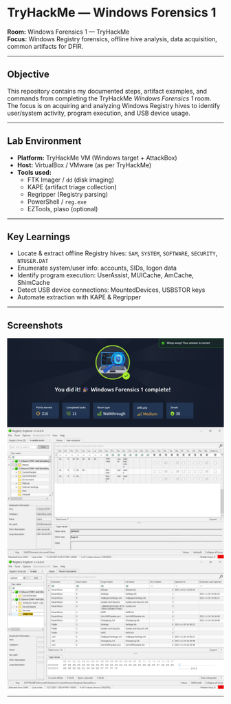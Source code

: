 # TryHackMe — Windows Forensics 1

**Room:** Windows Forensics 1 — TryHackMe  
**Focus:** Windows Registry forensics, offline hive analysis, data acquisition, common artifacts for DFIR.

---

## Objective
This repository contains my documented steps, artifact examples, and commands from completing the TryHackMe *Windows Forensics 1* room.  
The focus is on acquiring and analyzing Windows Registry hives to identify user/system activity, program execution, and USB device usage.

---

## Lab Environment
- **Platform:** TryHackMe VM (Windows target + AttackBox)
- **Host:** VirtualBox / VMware (as per TryHackMe)
- **Tools used:**  
  - FTK Imager / `dd` (disk imaging)  
  - KAPE (artifact triage collection)  
  - Regripper (Registry parsing)  
  - PowerShell / `reg.exe`  
  - EZTools, plaso (optional)

---

## Key Learnings
- Locate & extract offline Registry hives: `SAM`, `SYSTEM`, `SOFTWARE`, `SECURITY`, `NTUSER.DAT`
- Enumerate system/user info: accounts, SIDs, logon data
- Identify program execution: UserAssist, MUICache, AmCache, ShimCache
- Detect USB device connections: MountedDevices, USBSTOR keys
- Automate extraction with KAPE & Regripper

---

## Screenshots
![Room Completion](https://github.com/MayankQuery/tryhackme-writeups/blob/main/windows-forensics-1/images/windows-forensics-1-completion.png)
![Room Practice 1](https://github.com/MayankQuery/tryhackme-writeups/blob/main/windows-forensics-1/images/windows-forensics-1-practice1.png)
![Room Practice 2](https://github.com/MayankQuery/tryhackme-writeups/blob/main/windows-forensics-1/images/windows-forensics-1-practice2.png)

---
